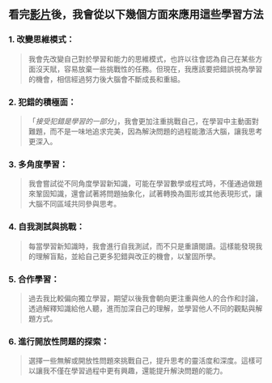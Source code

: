 
## 看完[影片](https://www.youtube.com/watch?v=DgbSc6Ys710)後，我會從以下幾個方面來應用這些學習方法

### 1. **改變思維模式**：
> 我會先改變自己對於學習和能力的思維模式，也許以往會認為自己在某些方面沒天賦，容易放棄一些挑戰性的任務。但現在，我應該要把錯誤視為學習的機會，相信經過努力後大腦會不斷成長和重組。

### 2. **犯錯的積極面**：  
> 「*接受犯錯是學習的一部分*」，我會更加注重挑戰自己，在學習中主動面對難題，而不是一味地追求完美，因為解決問題的過程能激活大腦，讓我思考更深入。

### 3. **多角度學習**：  
> 我會嘗試從不同角度學習新知識，可能在學習數學或程式時，不僅通過做題來鞏固知識，還會試著將問題抽象化，試著轉換為圖形或其他表現形式，讓大腦不同區域共同參與思考。

### 4. **自我測試與挑戰**：  
> 每當學習新知識時，我會進行自我測試，而不只是重讀閱讀。這樣能發現我的理解盲點，並給自己更多犯錯與改正的機會，以鞏固所學。

### 5. **合作學習**：  
> 過去我比較偏向獨立學習，期望以後我會朝向更注重與他人的合作和討論，透過解釋知識給他人聽，進而加深自己的理解，並學習他人不同的觀點與解題方式。

### 6. **進行開放性問題的探索**：  
> 選擇一些無解或開放性問題來挑戰自己，提升思考的靈活度和深度。這樣可以讓我不僅在學習過程中更有興趣，還能提升解決問題的能力。

